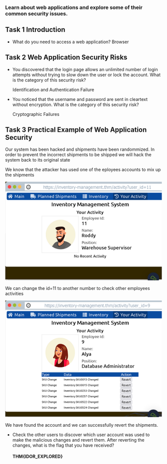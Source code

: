 ### Learn about web applications and explore some of their common security issues.

## Task 1 Introduction

- What do you need to access a web application?
	Browser


## Task 2 Web Application Security Risks

- You discovered that the login page allows an unlimited number of login attempts without trying to slow down the user or lock the account. What is the category of this security risk?

	Identification and Authentication Failure

- You noticed that the username and password are sent in cleartext without encryption. What is the category of this security risk?

	Cryptographic Failures


## Task 3 Practical Example of Web Application Security

Our system has been hacked and shipments have been randommized. In order to prevent the incorrect shipments to be shipped we will hack the system back to its original state

We know that the attacker has used one of the eployees accounts to mix up the shipments

![](Attachments/Employee%20Activity.png)

We can change the id=11 to another number to check other employees activities

![](Attachments/FoundTheCulprit.png)

We have found the account and we can successfully revert the shipments.

- Check the other users to discover which user account was used to make the malicious changes and revert them. After reverting the changes, what is the flag that you have received?
	#### THM{IDOR_EXPLORED}


